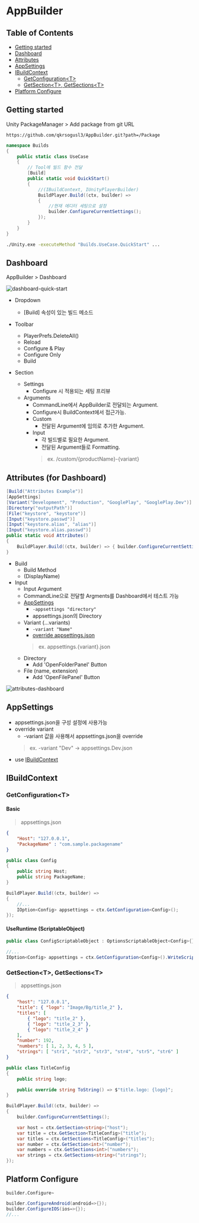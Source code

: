 AppBuilder
==

## Table of Contents

- [Getting started](#getting-started)
- [Dashboard](#dashboard)
- [Attributes](#attributes-for-dashboard)
- [AppSettings](#appsettings)
- [IBuildContext](#ibuildcontext)
  - [GetConfiguration\<T>](#getconfigurationt)
  - [GetSection\<T>, GetSections\<T>](#getsectiont-getsectionst)
- [Platform Configure](#platform-configure)
  

Getting started
---

Unity PackageManager > Add package from git URL

`https://github.com/qkrsogusl3/AppBuilder.git?path=/Package`

```csharp
namespace Builds
{
    public static class UseCase
    {
        // Tool에 빌드 함수 전달
        [Build]
        public static void QuickStart()
        {
            //(IBuildContext, IUnityPlayerBuilder)
            BuildPlayer.Build((ctx, builder) =>
            {
                //현재 에디터 세팅으로 설정
                builder.ConfigureCurrentSettings();
            });
        }
    }
}
```
```zsh
./Unity.exe -executeMethod "Builds.UseCase.QuickStart" ...
```

Dashboard
---
AppBuilder > Dashboard

![dashboard-quick-start](./Document/Image/dashboard-quick-start.png)

* Dropdown 
  * [Build] 속성이 있는 빌드 메소드

* Toolbar
  * PlayerPrefs.DeleteAll()
  * Reload
  * Configure & Play
  * Configure Only
  * Build

* Section
  * Settings
    - Configure 시 적용되는 세팅 프리뷰
  * Arguments
    - CommandLine에서 AppBuilder로 전달되는 Argument. 
    - Configure시 BuildContext에서 접근가능.
    - Custom
      - 전달된 Argument에 임의로 추가한 Argument.
    - Input
      - 각 빌드별로 필요한 Argument.
      - 전달된 Argument들로 Formatting.
      > ex. /custom/{productName}-{variant}  

Attributes (for Dashboard)
---

```csharp
[Build("Attributes Example")]
[AppSettings]
[Variant("Development", "Production", "GooglePlay", "GooglePlay.Dev")]
[Directory("outputPath")]
[File("keystore", "keystore")]
[Input("keystore.passwd")]
[Input("keystore.alias", "alias")]
[Input("keystore.alias.passwd")]
public static void Attributes()
{
    BuildPlayer.Build((ctx, builder) => { builder.ConfigureCurrentSettings(); });
}
```
* Build
  * Build Method
  * (DisplayName)
* Input
  * Input Argument
  * CommandLine으로 전달할 Argments를 Dashboard에서 테스트 가능  
  * [AppSettings](#appsettings)
    * `-appsettings "directory"`
    * appsettings.json의 Directory
  * Variant (...variants)
    * `-variant "Name"`
    * [override appsettings.json](#appsettings)
    > ex. appsettings.{variant}.json
  * Directory
    * Add 'OpenFolderPanel' Button
  * File (name, extension)
    * Add 'OpenFilePanel' Button

![attributes-dashboard](Document/Image/attributes-dashboard.png)

AppSettings
---
* appsettings.json을 구성 설정에 사용가능
* override variant
  * -variant 값을 사용해서 appsettings.json을 override
  > ex. -variant "Dev" -> appsettings.Dev.json
* use [IBuildContext](#ibuildcontext)


IBuildContext
---
### GetConfiguration\<T>

#### Basic
> appsettings.json
```json
{
    "Host": "127.0.0.1",
    "PackageName" : "com.sample.packagename"
}
```
```csharp
public class Config
{
    public string Host;
    public string PackageName;
}

BuildPlayer.Build((ctx, builder) =>
{
    //...
    IOption<Config> appsettings = ctx.GetConfiguration<Config>();
});

```
#### UseRuntime (ScriptableObject)
```csharp
public class ConfigScriptableObject : OptionsScriptableObject<Config>{}

//...
IOption<Config> appsettings = ctx.GetConfiguration<Config>().WriteScriptable("Resources/Path");
```

### GetSection\<T>, GetSections\<T>
> appsettings.json
```json
{
    "host": "127.0.0.1",
    "title": { "logo": "Image/Bg/title_2" },
    "titles": [
        { "logo": "title_2" },
        { "logo": "title_2_3" },
        { "logo": "title_2_4" }
    ],
    "number": 192,
    "numbers": [ 1, 2, 3, 4, 5 ],
    "strings": [ "str1", "str2", "str3", "str4", "str5", "str6" ]
}
```
```csharp
public class TitleConfig
{
    public string logo;

    public override string ToString() => $"title.logo: {logo}";
}

BuildPlayer.Build((ctx, builder) =>
{
    builder.ConfigureCurrentSettings();

    var host = ctx.GetSection<string>("host");
    var title = ctx.GetSection<TitleConfig>("title");
    var titles = ctx.GetSections<TitleConfig>("titles");
    var number = ctx.GetSection<int>("number");
    var numbers = ctx.GetSections<int>("numbers");
    var strings = ctx.GetSections<string>("strings");
});
```

Platform Configure
---
`builder.Configure~`
```csharp
builder.ConfigureAndroid(android=>{});
builder.ConfigureIOS(ios=>{});
//...
```